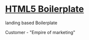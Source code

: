 # [HTML5 Boilerplate](https://html5boilerplate.com)
landing based Boilerplate

Customer - "Empire of marketing"
